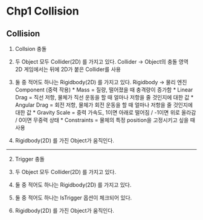 ﻿# Chp1 Collision

## Collision

1. Collsion 충돌

1. 두 Object 모두 Collider(2D) 를 가지고 있다. 
	Collider -> Object의 충돌 영역 
	2D 게임에서는 뒤에 2D가 붙은 Collider를 사용 
2. 둘 중 적어도 하나는 Rigidbody(2D) 를 가지고 있다.
	Rigidbody -> 물리 엔진 Component (중력 작용)
		* Mass = 질량, 떨어졌을 때 충격량이 증가함
		* Linear Drag = 직선 저항, 물체가 직선 운동을 할 때 얼마나 저항을 줄 것인지에 대한 값
		* Angular Drag = 회전 저항, 물체가 회전 운동을 할 때 얼마나 저항을 줄 것인지에 대한 값 
		* Gravity Scale = 중력 가속도, 1이면 아래로 떨어짐 / -1이면 위로 올라감 / 0이면 무중력 상태 
		* Constraints = 물체의 특정 position을 고정시키고 싶을 때 사용 
3. Rigidbody(2D) 를 가진 Object가 움직인다.

<hr/>

2. Trigger 충돌

1. 두 Object 모두 Collider(2D) 를 가지고 있다. 
2. 둘 중 적어도 하나는 Rigidbody(2D) 를 가지고 있다.
3. 둘 중 적어도 하나는 IsTrigger 옵션이 체크되어 있다.
4. Rigidbody(2D) 를 가진 Object가 움직인다.
	